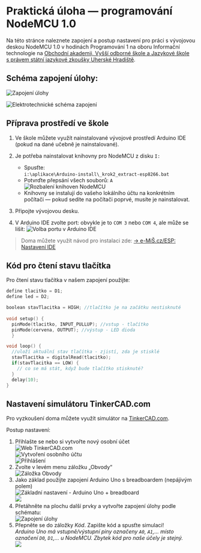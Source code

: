 # Praktická úloha &mdash; programování NodeMCU 1.0

Na této stránce naleznete zapojení a postup nastavení pro práci s&nbsp;vývojovou deskou NodeMCU 1.0 v&nbsp;hodinách Programování 1 na oboru Informační technologie na [Obchodní akademii, Vyšší odborné škole a Jazykové škole s&nbsp;právem státní jazykové zkoušky Uherské Hradiště](https://www.oauh.cz).

## Schéma zapojení úlohy:
![Zapojení úlohy](img/obvod.png)

![Elektrotechnické schéma zapojení](img/schema.png)

## Příprava prostředí ve škole
1. Ve škole můžete využít nainstalované vývojové prostředí Arduino IDE (pokud na dané učebně je nainstalované).
1. Je potřeba nainstalovat knihovny pro NodeMCU z&nbsp;disku `I:`
    - Spusťte:<br /> `i:\aplikace\Arduino-install\_krok2_extract-esp8266.bat`
    - Potvrďte přepsání všech souborů: `A`
    ![Rozbalení knihoven NodeMCU](img/setup-010_extract.png)
    - Knihovny se instalují do vašeho lokálního účtu na konkrétním počítači — pokud sedíte na počítači poprvé, musíte je nainstalovat.

1. Připojte vývojovou desku.
1. V&nbsp;Arduino IDE zvolte port: obvykle je to `COM 3` nebo `COM 4`, ale může se lišit:
    ![Volba portu v&nbsp;Arduino IDE](img/setup-020_port.png)

> Doma můžete využít návod pro instalaci zde:
> [&rarr; e-MiŠ.cz/ESP: Nastavení IDE](http://mis.e-mis.cz/index.php/ESP:_Nastaven%C3%AD_IDE)

## Kód pro čtení stavu tlačítka
Pro čtení stavu tlačítka v&nbsp;našem zapojení použijte:

```cpp
define tlacitko = D1;
define led = D2;

boolean stavTlacitka = HIGH; //tlačítko je na začátku nestisknuté
  
void setup() {
  pinMode(tlacitko, INPUT_PULLUP); //vstup - tlačítko
  pinMode(cervena, OUTPUT); //výstup - LED dioda
  }

void loop() {
  //uloží aktuální stav tlačítka - zjistí, zda je stisklé
  stavTlacitka = digitalRead(tlacitko);
  if(stavTlacitka == LOW) {
    // co se má stát, když bude tlačítko stisknuté?
  }
  delay(10);
}
```

## Nastavení simulátoru TinkerCAD.com

Pro vyzkoušení doma můžete využít simulátor na [TinkerCAD.com](https://www.tinkercad.com).

Postup nastavení:

1. Přihlašte se nebo si vytvořte nový osobní účet<br />![Web TinkerCAD.com](img/tinkercad/tinkercad_010_login.png)<br />![Vytvoření osobního účtu](img/tinkercad/tinkercad_020_osobni.png)
<br />![Přihlášení](img/tinkercad/tinkercad_030_login-jmeno-helso.png)
1. Zvolte v&nbsp;levém menu záložku „Obvody“<br />![Záložka Obvody](img/tinkercad/tinkercad_040_obvody.png)
1. Jako základ použijte zapojení Arduino Uno s breadboardem (nepájivým polem)<br />![Základní nastavení - Arduino Uno + breadboard](img/tinkercad/tinkercad_050_arduino-breadboard.png)
<br />![](img/tinkercad/tinkercad_060_zapojeni.png)
1. Přetáhněte na plochu další prvky a vytvořte zapojení úlohy podle schématu:<br />
![Zapojení úlohy](img/obvod.png)
1. Přepněte se do záložky _Kód_. Zapište kód a spusťte simulaci!<br />_Arduino Uno má vstupně/výstupní piny označeny `A0`, `A1`,... místo označení `D0`, `D1`,&hellip; u NodeMCU. Zbytek kód pro naše účely je stejný._<br />![](img/tinkercad/tinkercad_070_kod-a-spusteni.png)
